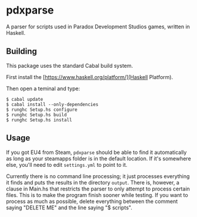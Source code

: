 # pdxparse
A parser for scripts used in Paradox Development Studios games, written in Haskell.

## Building

This package uses the standard Cabal build system.

First install the [https://www.haskell.org/platform/](Haskell Platform).

Then open a teminal and type:

    $ cabal update
    $ cabal install --only-dependencies
    $ runghc Setup.hs configure
    $ runghc Setup.hs build
    $ runghc Setup.hs install

## Usage

If you got EU4 from Steam, `pdxparse` should be able to find it automatically
as long as your steamapps folder is in the default location.  If it's somewhere
else, you'll need to edit `settings.yml` to point to it.

Currently there is no command line processing; it just processes everything it
finds and puts the results in the directory `output`. There is, however, a
clause in Main.hs that restricts the parser to only attempt to process certain
files. This is to make the program finish sooner while testing. If you want to
process as much as possible, delete everything between the comment saying
"DELETE ME" and the line saying "$ scripts".

